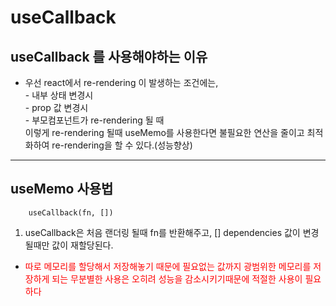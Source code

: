 # useCallback
## useCallback 를 사용해야하는 이유
* 우선 react에서 re-rendering 이 발생하는 조건에는,  
        - 내부 상태 변경시  
        - prop 값 변경시  
        - 부모컴포넌트가 re-rendering 될 때  
이렇게 re-rendering 될때 useMemo를 사용한다면 불필요한 연산을 줄이고 최적화하여 re-rendering을 할 수 있다.(성능향상)
---
## useMemo 사용법


        useCallback(fn, [])


1. useCallback은 처음 랜더링 될때 fn를 반환해주고, [] dependencies 값이 변경될때만 값이 재할당된다.

* <span style="color:red">따로 메모리를 할당해서 저장해놓기 때문에 필요없는 값까지 광범위한 메모리를 저장하게 되는 무분별한 사용은 오히려 성능을 감소시키기때문에 적절한 사용이 필요하다  </span>
